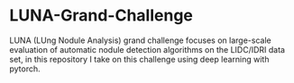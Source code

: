 # LUNA-Grand-Challenge
LUNA (LUng Nodule Analysis) grand challenge focuses on large-scale evaluation of automatic nodule detection algorithms on the LIDC/IDRI data set, in this repository I take on this challenge using deep learning with pytorch.
